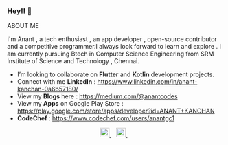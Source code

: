 ### Hey!! 👋

ABOUT ME

I'm Anant , a tech enthusiast , an app developer , open-source contributor and a competitive programmer.I always look forward to learn and explore .
I am currently pursuing Btech in Computer Science Engineering from SRM Institute of Science and Technology , Chennai.

- I’m looking to collaborate on **Flutter** and **Kotlin** development projects.
- Connect with me **LinkedIn** : https://www.linkedin.com/in/anant-kanchan-0a6b57180/
- View my **Blogs** here : https://medium.com/@anantcodes
- View my **Apps** on Google Play Store : https://play.google.com/store/apps/developer?id=ANANT+KANCHAN
- **CodeChef** : https://www.codechef.com/users/anantgc1

<div align="center">
<a href="https://www.linkedin.com/in/anant-kanchan-0a6b57180/">
  <img alt="Linkedin" width="22px" src="https://cdn.jsdelivr.net/npm/simple-icons@v3/icons/linkedin.svg" />
</a> &nbsp;&nbsp;
<a href="https://www.instagram.com/anant.kanchan">
  <img alt="Instagram" width="22px" src="https://cdn.jsdelivr.net/npm/simple-icons@v3/icons/instagram.svg" />
</a> &nbsp;&nbsp;
  </div>


